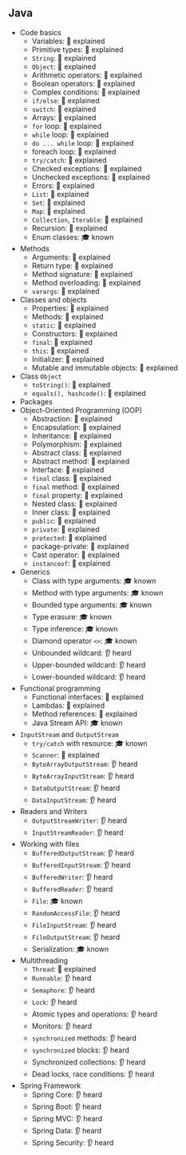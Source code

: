 ## Java

- Code basics
  - Variables: 🙋 explained
  - Primitive types: 🙋 explained
  - `String`: 🙋 explained
  - `Object`: 🙋 explained
  - Arithmetic operators: 🙋 explained
  - Boolean operators: 🙋 explained
  - Complex conditions: 🙋 explained
  - `if/else`: 🙋 explained
  - `switch`: 🙋 explained
  - Arrays: 🙋 explained
  - `for` loop: 🙋 explained
  - `while` loop: 🙋 explained
  - `do ... while` loop: 🙋 explained
  - foreach loop: 🙋 explained
  - `try/catch`: 🙋 explained
  - Checked exceptions: 🙋 explained
  - Unchecked exceptions: 🙋 explained
  - Errors: 🙋 explained
  - `List`: 🙋 explained
  - `Set`: 🙋 explained
  - `Map`: 🙋 explained
  - `Collection`, `Iterable`: 🙋 explained
  - Recursion: 🙋 explained
  - Enum classes: 🎓 known
- Methods
  - Arguments: 🙋 explained
  - Return type: 🙋 explained
  - Method signature: 🙋 explained
  - Method overloading: 🙋 explained
  - `varargs`: 🙋 explained
- Classes and objects
  - Properties: 🙋 explained
  - Methods: 🙋 explained
  - `static`: 🙋 explained
  - Constructors: 🙋 explained
  - `final`: 🙋 explained
  - `this`: 🙋 explained
  - Initializer: 🙋 explained
  - Mutable and immutable objects: 🙋 explained
- Class `Object`
  - `toString()`: 🙋 explained
  - `equals(), hashcode()`: 🙋 explained
- Packages
- Object-Oriented Programming (OOP)
  - Abstraction: 🙋 explained
  - Encapsulation: 🙋 explained
  - Inheritance: 🙋 explained
  - Polymorphism: 🙋 explained
  - Abstract class: 🙋 explained
  - Abstract method: 🙋 explained
  - Interface: 🙋 explained
  - `final` class: 🙋 explained
  - `final` method: 🙋 explained
  - `final` property: 🙋 explained
  - Nested class: 🙋 explained
  - Inner class: 🙋 explained
  - `public`: 🙋 explained
  - `private`: 🙋 explained
  - `protected`: 🙋 explained
  - package-private: 🙋 explained
  - Cast operator: 🙋 explained
  - `instanceof`: 🙋 explained
- Generics
  - Class with type arguments: 🎓 known
  - Method with type arguments: 🎓 known
  - Bounded type arguments: 🎓 known
  - Type erasure: 🎓 known
  - Type inference: 🎓 known
  - Diamond operator `<>`: 🎓 known
  - Unbounded wildcard: 👂 heard
  - Upper-bounded wildcard: 👂 heard
  - Lower-bounded wildcard: 👂 heard
- Functional programming
  - Functional interfaces: 🙋 explained
  - Lambdas: 🙋 explained
  - Method references: 🙋 explained
  - Java Stream API: 🎓 known
- `InputStream` and `OutputStream`
  - `try/catch` with resource: 🎓 known
  - `Scanner`: 🙋 explained
  - `ByteArrayOutputStream`: 👂 heard
  - `ByteArrayInputStream`: 👂 heard
  - `DataOutputStream`: 👂 heard
  - `DataInputStream`: 👂 heard
- Readers and Writers
  - `OutputStreamWriter`: 👂 heard
  - `InputStreamReader`: 👂 heard
- Working with files
  - `BufferedOutputStream`: 👂 heard
  - `BufferedInputStream`: 👂 heard
  - `BufferedWriter`: 👂 heard
  - `BufferedReader`: 👂 heard
  - `File`: 🎓 known
  - `RandomAccessFile`: 👂 heard
  - `FileInputStream`: 👂 heard
  - `FileOutputStream`: 👂 heard
  - Serialization: 🎓 known
- Multithreading
  - `Thread`: 🙋 explained
  - `Runnable`: 👂 heard
  - `Semaphore`: 👂 heard
  - `Lock`: 👂 heard
  - Atomic types and operations: 👂 heard
  - Monitors: 👂 heard
  - `synchronized` methods: 👂 heard
  - `synchronized` blocks: 👂 heard
  - Synchronized collections: 👂 heard
  - Dead locks, race conditions: 👂 heard
- Spring Framework
  - Spring Core: 👂 heard
  - Spring Boot: 👂 heard
  - Spring MVC: 👂 heard
  - Spring Data: 👂 heard
  - Spring Security: 👂 heard
